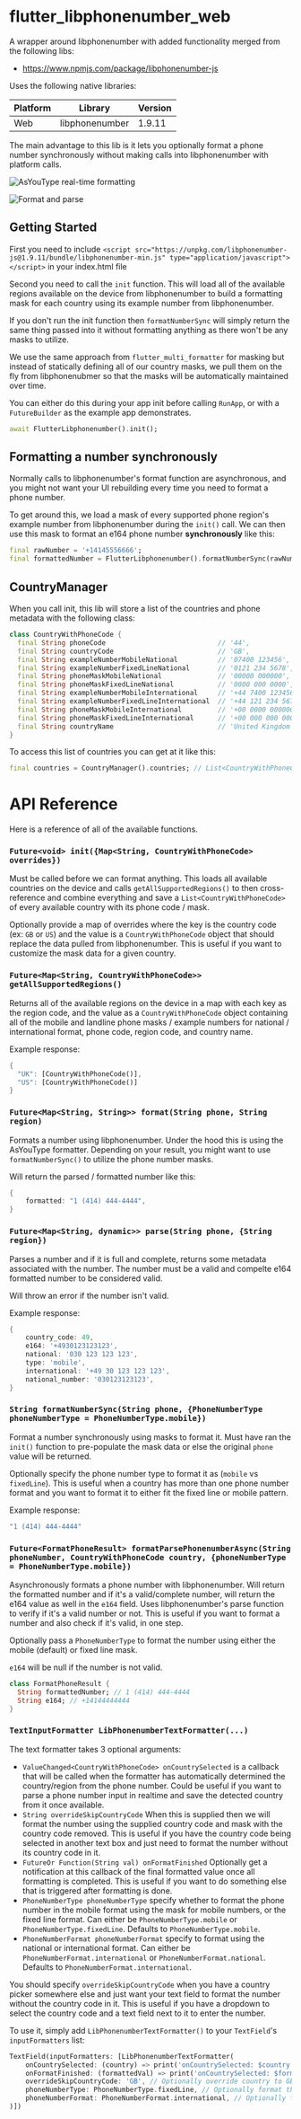 # flutter_libphonenumber_web

A wrapper around libphonenumber with added functionality merged from the following libs:
* https://www.npmjs.com/package/libphonenumber-js

Uses the following native libraries:

| Platform | Library        | Version |
|----------|----------------|---------|
| Web  | libphonenumber | 1.9.11 |

The main advantage to this lib is it lets you optionally format a phone number synchronously without making calls into libphonenumber with platform calls.

![AsYouType real-time formatting](https://media.giphy.com/media/XHk6PTxbJ5wRW6ChDz/source.gif)

![Format and parse](https://media.giphy.com/media/XGgnYYeo2YS7elAPRQ/source.gif)


## Getting Started
First you need to include `<script src="https://unpkg.com/libphonenumber-js@1.9.11/bundle/libphonenumber-min.js" type="application/javascript"></script>` in your index.html file

Second you need to call the `init` function. This will load all of the available regions available on the device from libphonenumber to build a formatting mask for each country using its example number from libphonenumber.

If you don't run the init function then `formatNumberSync` will simply return the same thing passed into it without formatting anything as there won't be any masks to utilize.

We use the same approach from `flutter_multi_formatter` for masking but instead of statically defining all of our country masks, we pull them on the fly from libphonenubmer so that the masks will be automatically maintained over time.

You can either do this during your app init before calling `RunApp`, or with a `FutureBuilder` as the example app demonstrates.

```dart
await FlutterLibphonenumber().init();
```

## Formatting a number synchronously
Normally calls to libphonenumber's format function are asynchronous, and you might not want
your UI rebuilding every time you need to format a phone number.

To get around this, we load a mask of every supported phone region's example number from libphonenumber during the `init()` call. We can then use this mask to format an e164 phone number **synchronously** like this:
```dart
final rawNumber = '+14145556666';
final formattedNumber = FlutterLibphonenumber().formatNumberSync(rawNumber); // +1 414-555-6666
```

## CountryManager
When you call init, this lib will store a list of the countries and phone metadata with the following class:
```dart
class CountryWithPhoneCode {
  final String phoneCode                            // '44',
  final String countryCode                          // 'GB',
  final String exampleNumberMobileNational          // '07400 123456',
  final String exampleNumberFixedLineNational       // '0121 234 5678',
  final String phoneMaskMobileNational              // '00000 000000',
  final String phoneMaskFixedLineNational           // '0000 000 0000',
  final String exampleNumberMobileInternational     // '+44 7400 123456',
  final String exampleNumberFixedLineInternational  // '+44 121 234 5678',
  final String phoneMaskMobileInternational         // '+00 0000 000000',
  final String phoneMaskFixedLineInternational      // '+00 000 000 0000',
  final String countryName                          // 'United Kingdom';
}
```

To access this list of countries you can get at it like this:
```dart
final countries = CountryManager().countries; // List<CountryWithPhoneCode>
```

# API Reference
Here is a reference of all of the available functions.

### `Future<void> init({Map<String, CountryWithPhoneCode> overrides})`
Must be called before we can format anything. This loads all available countries on the device and calls `getAllSupportedRegions()` to then cross-reference and combine everything and save a `List<CountryWithPhoneCode>` of every available country with its phone code / mask.

Optionally provide a map of overrides where the key is the country code (ex: `GB` or `US`) and the value is a `CountryWithPhoneCode` object that should replace the data pulled from libphonenumber. This is useful if you want to customize the mask data for a given country.

### `Future<Map<String, CountryWithPhoneCode>> getAllSupportedRegions()`
Returns all of the available regions on the device in a map with each key as the region code, and the value as a `CountryWithPhoneCode` object containing all of the mobile and landline phone masks / example numbers for national / international format, phone code, region code, and country name.

Example response:
```dart
{
  "UK": [CountryWithPhoneCode()],
  "US": [CountryWithPhoneCode()]
}
```

### `Future<Map<String, String>> format(String phone, String region)`
Formats a number using libphonenumber. Under the hood this is using the AsYouType formatter. Depending on your result, you might want to use `formatNumberSync()` to utilize the phone number masks.

Will return the parsed / formatted number like this:
```dart
{
    formatted: "1 (414) 444-4444",
}
```

### `Future<Map<String, dynamic>> parse(String phone, {String region})`
Parses a number and if it is full and complete, returns some metadata associated with the number. The number must be a valid and compelte e164 formatted number to be considered valid.

Will throw an error if the number isn't valid.

Example response:
```dart
{
    country_code: 49,
    e164: '+4930123123123',
    national: '030 123 123 123',
    type: 'mobile',
    international: '+49 30 123 123 123',
    national_number: '030123123123',
}
```

### `String formatNumberSync(String phone, {PhoneNumberType phoneNumberType = PhoneNumberType.mobile})`
Format a number synchronously using masks to format it. Must have ran the `init()` function to pre-populate the mask data or else the original `phone` value will be returned.

Optionally specify the phone number type to format it as (`mobile` vs `fixedLine`). This is useful when a country has more than one phone number format and you want to format it to either fit the fixed line or mobile pattern.

Example response:
```dart
"1 (414) 444-4444"
```

### `Future<FormatPhoneResult> formatParsePhonenumberAsync(String phoneNumber, CountryWithPhoneCode country, {phoneNumberType = PhoneNumberType.mobile})`
Asynchronously formats a phone number with libphonenumber. Will return the formatted number and if it's a valid/complete number, will return the e164 value as well in the `e164` field. Uses libphonenumber's parse function to verify if it's a valid number or not. This is useful if you want to format a number and also check if it's valid, in one step.

Optionally pass a `PhoneNumberType` to format the number using either the mobile (default) or fixed line mask.

`e164` will be null if the number is not valid.

```dart
class FormatPhoneResult {
  String formattedNumber; // 1 (414) 444-4444
  String e164; // +14144444444
}
```

### `TextInputFormatter LibPhonenumberTextFormatter(...)`
The text formatter takes 3 optional arguments:
* `ValueChanged<CountryWithPhoneCode> onCountrySelected` is a callback that will be called when the formatter has automatically determined the country/region from the phone number. Could be useful if you want to parse a phone number input in realtime and save the detected country from it once available.
* `String overrideSkipCountryCode`  When this is supplied then we will format the number using the supplied country code and mask with the country code removed. This is useful if you have the country code being selected in another text box and just need to format the number without its country code in it.
* `FutureOr Function(String val) onFormatFinished` Optionally get a notification at this callback of the final formatted value once all formatting is completed. This is useful if you want to do something else that is triggered after formatting is done.
* `PhoneNumberType phoneNumberType` specify whether to format the phone number in the mobile format using the mask for mobile numbers, or the fixed line format. Can either be `PhoneNumberType.mobile` or `PhoneNumberType.fixedLine`. Defaults to `PhoneNumberType.mobile`.
* `PhoneNumberFormat phoneNumberFormat` specify to format using the national or international format. Can either be `PhoneNumberFormat.international` or `PhoneNumberFormat.national`. Defaults to `PhoneNumberFormat.international`.


You should specify `overrideSkipCountryCode` when you have a country picker somewhere else and just want your text field to format the number without the country code in it. This is useful if you have a dropdown to select the country code and a text field next to it to enter the number.

To use it, simply add `LibPhonenumberTextFormatter()` to your `TextField`'s `inputFormatters` list:
```dart
TextField(inputFormatters: [LibPhonenumberTextFormatter(
    onCountrySelected: (country) => print('onCountrySelected: $country'),
    onFormatFinished: (formattedVal) => print('onCountrySelected: $formattedVal'),
    overrideSkipCountryCode: 'GB', // Optionally override country to GB and return the number w/o +44. Disabled auto-detection of country and forces using the mask of the provided country.
    phoneNumberType: PhoneNumberType.fixedLine, // Optionally format the number as something other than mobile
    phoneNumberFormat: PhoneNumberFormat.international, // Optionally format the number in its international or national format pattern.
)])
```
